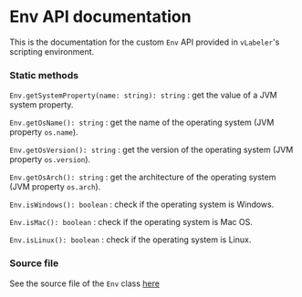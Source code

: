 # Env API documentation

This is the documentation for the custom `Env` API provided in `vLabeler`'s scripting environment.

### Static methods

`Env.getSystemProperty(name: string): string` : get the value of a JVM system property.

`Env.getOsName(): string` : get the name of the operating system (JVM property `os.name`).

`Env.getOsVersion(): string` : get the version of the operating system (JVM property `os.version`).

`Env.getOsArch(): string` : get the architecture of the operating system (JVM property `os.arch`).

`Env.isWindows(): boolean` : check if the operating system is Windows.

`Env.isMac(): boolean` : check if the operating system is Mac OS.

`Env.isLinux(): boolean` : check if the operating system is Linux.

### Source file

See the source file of the `Env` class [here](../src/jvmMain/resources/js/env.js)
